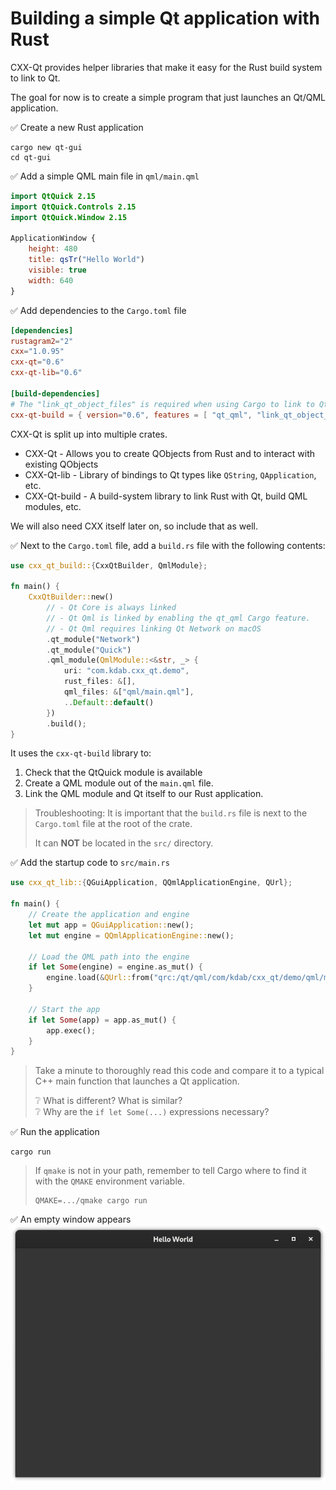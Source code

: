 # Building a simple Qt application with Rust

CXX-Qt provides helper libraries that make it easy for the Rust build system to link to Qt.

The goal for now is to create a simple program that just launches an Qt/QML application.

✅ Create a new Rust application
```console
cargo new qt-gui
cd qt-gui
```

✅ Add a simple QML main file in `qml/main.qml`
```qml
import QtQuick 2.15
import QtQuick.Controls 2.15
import QtQuick.Window 2.15

ApplicationWindow {
    height: 480
    title: qsTr("Hello World")
    visible: true
    width: 640
}
```

✅ Add dependencies to the `Cargo.toml` file
```toml
[dependencies]
rustagram2="2"
cxx="1.0.95"
cxx-qt="0.6"
cxx-qt-lib="0.6"

[build-dependencies]
# The "link_qt_object_files" is required when using Cargo to link to Qt statically.
cxx-qt-build = { version="0.6", features = [ "qt_qml", "link_qt_object_files" ] } 
```

CXX-Qt is split up into multiple crates.
* CXX-Qt - Allows you to create QObjects from Rust and to interact with existing QObjects
* CXX-Qt-lib - Library of bindings to Qt types like `QString`, `QApplication`, etc.
* CXX-Qt-build - A build-system library to link Rust with Qt, build QML modules, etc.

We will also need CXX itself later on, so include that as well.

✅ Next to the `Cargo.toml` file, add a `build.rs` file with the following contents:
```rust
use cxx_qt_build::{CxxQtBuilder, QmlModule};

fn main() {
    CxxQtBuilder::new()
        // - Qt Core is always linked
        // - Qt Qml is linked by enabling the qt_qml Cargo feature.
        // - Qt Qml requires linking Qt Network on macOS
        .qt_module("Network")
        .qt_module("Quick")
        .qml_module(QmlModule::<&str, _> {
            uri: "com.kdab.cxx_qt.demo",
            rust_files: &[],
            qml_files: &["qml/main.qml"],
            ..Default::default()
        })
        .build();
}
```


It uses the `cxx-qt-build` library to:
1. Check that the QtQuick module is available
2. Create a QML module out of the `main.qml` file.
3. Link the QML module and Qt itself to our Rust application.

> Troubleshooting: It is important that the `build.rs` file is
> next to the `Cargo.toml` file at the root of the crate.
>
> It can **NOT** be located in the `src/` directory.

✅ Add the startup code to `src/main.rs`
```rust
use cxx_qt_lib::{QGuiApplication, QQmlApplicationEngine, QUrl};

fn main() {
    // Create the application and engine
    let mut app = QGuiApplication::new();
    let mut engine = QQmlApplicationEngine::new();

    // Load the QML path into the engine
    if let Some(engine) = engine.as_mut() {
        engine.load(&QUrl::from("qrc:/qt/qml/com/kdab/cxx_qt/demo/qml/main.qml"));
    }

    // Start the app
    if let Some(app) = app.as_mut() {
        app.exec();
    }
}
```
> Take a minute to thoroughly read this code and compare it to a typical C++ main
> function that launches a Qt application.
>
> ❔ What is different? What is similar?\
> ❔ Why are the `if let Some(...)` expressions necessary?

✅ Run the application
```console
cargo run
```

> If `qmake` is not in your path, remember to tell Cargo where to find it
> with the `QMAKE` environment variable.
> ```console
> QMAKE=.../qmake cargo run
> ```

✅ An empty window appears
![An empty window with the title "Hello World"](./qt-gui-empty-window.png)
